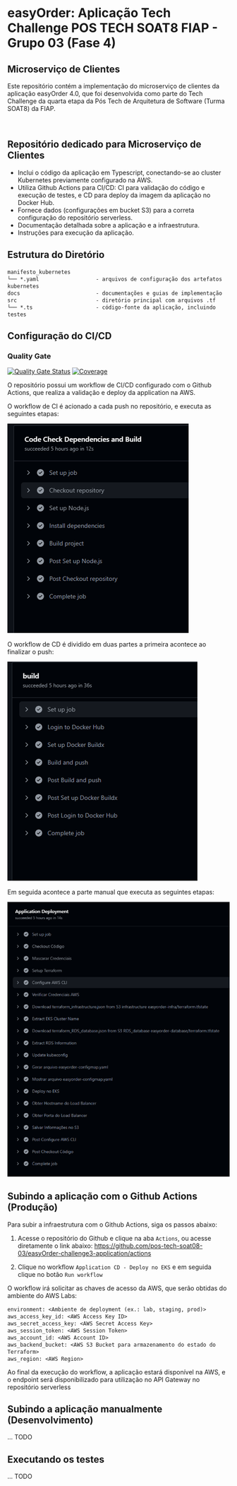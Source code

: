 # easyOrder: Aplicação Tech Challenge POS TECH SOAT8 FIAP - Grupo 03 (Fase 4)

## Microserviço de Clientes

Este repositório contém a implementação do microserviço de clientes da aplicação easyOrder 4.0, que foi desenvolvida como parte do Tech Challenge da quarta etapa da Pós Tech de Arquitetura de Software (Turma SOAT8) da FIAP. 

&nbsp;
## Repositório dedicado para Microserviço de Clientes 
- Inclui o código da aplicação em Typescript, conectando-se ao cluster Kubernetes previamente configurado na AWS.
- Utiliza Github Actions para CI/CD: CI para validação do código e execução de testes, e CD para deploy da imagem da aplicação no Docker Hub.
- Fornece dados (configurações em bucket S3) para a correta configuração do repositório serverless.
- Documentação detalhada sobre a aplicação e a infraestrutura.
- Instruções para execução da aplicação.

## Estrutura do Diretório

```plaintext
manifesto_kubernetes        
└── *.yaml                  - arquivos de configuração dos artefatos kubernetes
docs                        - documentações e guias de implementação
src                         - diretório principal com arquivos .tf
└── *.ts                    - código-fonte da aplicação, incluindo testes
```

## Configuração do CI/CD

### Quality Gate

[![Quality Gate Status](https://sonarcloud.io/api/project_badges/measure?project=pos-tech-soat08-03_easyOrder-challenge4-app-cliente&metric=alert_status)](https://sonarcloud.io/summary/new_code?id=pos-tech-soat08-03_easyOrder-challenge4-app-cliente)
[![Coverage](https://sonarcloud.io/api/project_badges/measure?project=pos-tech-soat08-03_easyOrder-challenge4-app-cliente&metric=coverage)](https://sonarcloud.io/summary/new_code?id=pos-tech-soat08-03_easyOrder-challenge4-app-cliente)

O repositório possui um workflow de CI/CD configurado com o Github Actions, que realiza a validação e deploy da application na AWS.

O workflow de CI é acionado a cada push no repositório, e executa as seguintes etapas:

![Descrição da Imagem](docs/assets/ci-image.png)

O workflow de CD é dividido em duas partes a primeira acontece ao finalizar o push:

![Descrição da Imagem](docs/assets/cd-image1.png)

Em seguida acontece a parte manual que executa as seguintes etapas:

![Descrição da Imagem](docs/assets/cd-image2.png)

## Subindo a aplicação com o Github Actions (Produção)

Para subir a infraestrutura com o Github Actions, siga os passos abaixo:

1. Acesse o repositório do Github e clique na aba `Actions`, ou acesse diretamente o link abaixo:
 https://github.com/pos-tech-soat08-03/easyOrder-challenge3-application/actions

2. Clique no workflow `Application CD - Deploy no EKS` e em seguida clique no botão `Run workflow`

O workflow irá solicitar as chaves de acesso da AWS, que serão obtidas do ambiente do AWS Labs:

```plaintext
environment: <Ambiente de deployment (ex.: lab, staging, prod)>
aws_access_key_id: <AWS Access Key ID>
aws_secret_access_key: <AWS Secret Access Key>
aws_session_token: <AWS Session Token>
aws_account_id: <AWS Account ID>
aws_backend_bucket: <AWS S3 Bucket para armazenamento do estado do Terraform>
aws_region: <AWS Region>
```

Ao final da execução do workflow, a aplicação estará disponível na AWS, e o endpoint será disponibilizado para utilização no API Gateway no repositório serverless

## Subindo a aplicação manualmente (Desenvolvimento)

... TODO

## Executando os testes

... TODO
